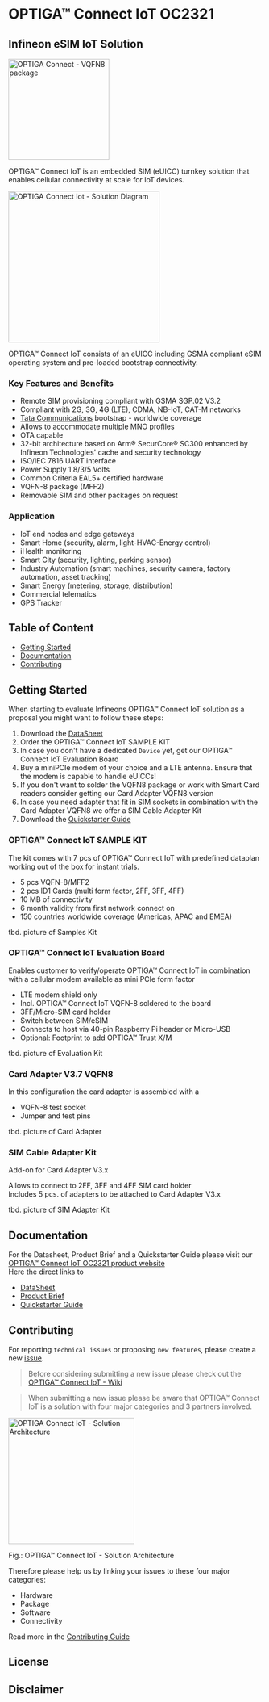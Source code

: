 # OPTIGA™ Connect IoT OC2321

## Infineon eSIM IoT Solution

<img src="https://github.com/Infineon/Assets/blob/master/Pictures/OPTIGA_Connect_IoT/OPTIGA_Connect_IoT-VQFN8.png" width="200" title="OPTIGA Connect - VQFN8 package">

OPTIGA™ Connect IoT is an embedded SIM (eUICC) turnkey solution that
enables cellular connectivity at scale for IoT devices.

<img src="https://github.com/Infineon/Assets/blob/master/Pictures/OPTIGA_Connect_IoT/OPTIGA_Connect_IoT-Logo.png" width="300" title="OPTIGA Connect Iot - Solution Diagram">

OPTIGA™ Connect IoT consists of an eUICC including GSMA compliant
eSIM operating system and pre-loaded bootstrap connectivity.


### Key Features and Benefits
* Remote SIM provisioning compliant with GSMA SGP.02 V3.2
* Compliant with 2G, 3G, 4G (LTE), CDMA, NB-IoT, CAT-M networks
* [Tata Communications](https://www.tatacommunications.com/solutions/mobility-iot/internet-ofthings/esim/infineon-partnership/connectivity) bootstrap - worldwide coverage
* Allows to accommodate multiple MNO profiles
* OTA capable
* 32-bit architecture based on Arm® SecurCore® SC300 enhanced by Infineon Technologies' cache and security technology
* ISO/IEC 7816 UART interface
* Power Supply 1.8/3/5 Volts
* Common Criteria EAL5+ certified hardware
* VQFN-8 package (MFF2)
* Removable SIM and other packages on request
### Application
* IoT end nodes and edge gateways
* Smart Home (security, alarm, light-HVAC-Energy control)
* iHealth monitoring
* Smart City (security, lighting, parking sensor)
* Industry Automation (smart machines, security camera, factory automation, asset tracking)
* Smart Energy (metering, storage, distribution)
* Commercial telematics
* GPS Tracker

## Table of Content
  * [Getting Started](#getting-started)
  * [Documentation](#documentation)
  * [Contributing](#contributing)

## Getting Started
When starting to evaluate Infineons OPTIGA™ Connect IoT solution as a proposal you might want to follow these steps:<br>
1. Download the [DataSheet](https://www.infineon.com/dgdl/Infineon-Datasheet_OPTIGA_Connect_IoT-DataSheet-v01_00-EN.pdf?fileId=5546d462749a7c2d01749b3873b90f57)
2. Order the OPTIGA™ Connect IoT SAMPLE KIT
3. In case you don't have a dedicated `Device` yet, get our OPTIGA™ Connect IoT Evaluation Board
4. Buy a miniPCIe modem of your choice and a LTE antenna. Ensure that the modem is capable to handle eUICCs!
5. If you don't want to solder the VQFN8 package or work with Smart Card readers consider getting our Card Adapter VQFN8 version
6. In case you need adapter that fit in SIM sockets in combination with the Card Adapter VQFN8 we offer a SIM Cable Adapter Kit
7. Download the [Quickstarter Guide](https://www.infineon.com/dgdl/Infineon-Quick_Start_Guide_OPTIGA_Connect_IoT-AdditionalProductInformation-v01_00-EN.pdf?)

### OPTIGA™ Connect IoT SAMPLE KIT
The kit comes with 7 pcs of OPTIGA™ Connect IoT with predefined dataplan working out of the box for instant trials.<br>

* 5 pcs VQFN-8/MFF2
* 2 pcs ID1 Cards (multi form factor, 2FF, 3FF, 4FF)
* 10 MB of connectivity
* 6 month validity from first network connect on
* 150 countries worldwide coverage (Americas, APAC and EMEA)

tbd. picture of Samples Kit

### OPTIGA™ Connect IoT Evaluation Board
Enables customer to verify/operate OPTIGA™ Connect IoT in combination with a cellular modem available as mini PCIe form factor<br>

* LTE modem shield only
* Incl. OPTIGA™ Connect IoT VQFN-8 soldered to the board
* 3FF/Micro-SIM card holder 
* Switch between SIM/eSIM
* Connects to host via 40-pin Raspberry Pi header or Micro-USB
* Optional: Footprint to add OPTIGA™ Trust X/M

tbd. picture of Evaluation Kit

### Card Adapter V3.7 VQFN8

In this configuration the card adapter is assembled with a<br>

* VQFN-8 test socket
* Jumper and test pins<br>

tbd. picture of Card Adapter

### SIM Cable Adapter Kit

Add-on for Card Adapter V3.x<br>

Allows to connect to 2FF, 3FF and 4FF SIM card holder<br>
Includes 5 pcs. of adapters to be attached to Card Adapter V3.x<br>

tbd. picture of SIM Adapter Kit

## Documentation

For the Datasheet, Product Brief and a Quickstarter Guide please visit our [OPTIGA™ Connect IoT OC2321 product website](https://www.infineon.com/cms/en/product/security-smart-card-solutions/optiga-embedded-security-solutions/optiga-connect/optiga-connect-iot/#!documents)<br>
Here the direct links to<br>

* [DataSheet](https://www.infineon.com/dgdl/Infineon-Datasheet_OPTIGA_Connect_IoT-DataSheet-v01_00-EN.pdf?fileId=5546d462749a7c2d01749b3873b90f57)
* [Product Brief](https://www.infineon.com/dgdl/Infineon-OPTIGA_Connect_IoT_OC2321-ProductBrief-v01_00-EN.pdf?fileId=5546d46272aa54c00172c1aa70304f10)
* [Quickstarter Guide](https://www.infineon.com/dgdl/Infineon-Quick_Start_Guide_OPTIGA_Connect_IoT-AdditionalProductInformation-v01_00-EN.pdf?fileId=5546d46274cf54d50174da052db12212)

## Contributing

For reporting `technical issues` or proposing `new features`, please create a new [issue](https://github.com/Infineon/optiga-connect-iot/issues).<br>

> Before considering submitting a new issue please check out the [OPTIGA™ Connect IoT - Wiki](https://github.com/Infineon/optiga-connect-iot/wiki)

> When submitting a new issue please be aware that OPTIGA™ Connect IoT is a solution with four major categories and 3 partners involved.

<img src="https://github.com/Infineon/Assets/blob/master/Pictures/OPTIGA_Connect_IoT/OPTIGA Connect IoT - Solution Architecture.svg" width="250" title="OPTIGA Connect IoT - Solution Architecture">

Fig.: OPTIGA™ Connect IoT - Solution Architecture<br>

Therefore please help us by linking your issues to these four major categories:

* Hardware
* Package
* Software
* Connectivity

Read more in the [Contributing Guide](https://github.com/Infineon/optiga-connect-iot/blob/master/CONTRIBUTING.md)

## License

## Disclaimer
